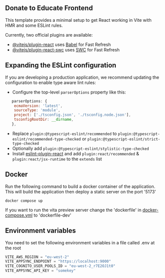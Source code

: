 ## Donate to Educate Frontend

This template provides a minimal setup to get React working in Vite with HMR and some ESLint rules.

Currently, two official plugins are available:

- [@vitejs/plugin-react](https://github.com/vitejs/vite-plugin-react/blob/main/packages/plugin-react/README.md) uses [Babel](https://babeljs.io/) for Fast Refresh
- [@vitejs/plugin-react-swc](https://github.com/vitejs/vite-plugin-react-swc) uses [SWC](https://swc.rs/) for Fast Refresh

## Expanding the ESLint configuration

If you are developing a production application, we recommend updating the configuration to enable type aware lint rules:

- Configure the top-level `parserOptions` property like this:

```js
   parserOptions: {
    ecmaVersion: 'latest',
    sourceType: 'module',
    project: ['./tsconfig.json', './tsconfig.node.json'],
    tsconfigRootDir: __dirname,
   },
```

- Replace `plugin:@typescript-eslint/recommended` to `plugin:@typescript-eslint/recommended-type-checked` or `plugin:@typescript-eslint/strict-type-checked`
- Optionally add `plugin:@typescript-eslint/stylistic-type-checked`
- Install [eslint-plugin-react](https://github.com/jsx-eslint/eslint-plugin-react) and add `plugin:react/recommended` & `plugin:react/jsx-runtime` to the `extends` list

## Docker

Run the following command to build a docker container of the application. This will build the application then deploy a static server on the port '5173'

```cli
docker compose up
```

If you want to run the vita preview server change the 'dockerfile' in [docker-compose.yml](./docker-compose.yml) to 'dockerfile-dev'

## Environment variables

You need to set the following environment variables in a file called .env at the root

```JavaScript
VITE_AWS_REGION = "eu-west-2"
VITE_APPSYNC_ENDPOINT = "https://localhost:9000"
VITE_COGNITO_USER_POOLS_ID = "eu-west-2_r7E2OJ1t0"
VITE_APPSYNC_API_KEY = "somekey"
```
